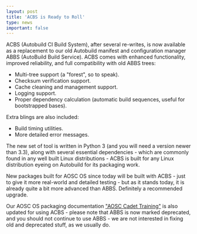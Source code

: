 ```yaml
---
layout: post
title: 'ACBS is Ready to Roll'
type: news
important: false
---
```


ACBS (Autobuild CI Build System), after several re-writes, is now available as a replacement to our old Autobuild manifest and configuration manager ABBS (AutoBuild Build Service). ACBS comes with enhanced functionality, improved reliability, and full compatibility with old ABBS trees:

- Multi-tree support (a "forest", so to speak).
- Checksum verification support.
- Cache cleaning and management support.
- Logging support.
- Proper dependency calculation (automatic build sequences, useful for bootstrapped bases).

Extra blings are also included:

- Build timing utilities.
- More detailed error messages.

The new set of tool is written in Python 3 (and you will need a version newer than 3.3), along with several essential dependencies - which are commonly found in any well built Linux distributions - ACBS is built for any Linux distribution eyeing on Autobuild for its packaging work.

New packages built for AOSC OS since today will be built with ACBS - just to give it more real-world and detailed testing - but as it stands today, it is already quite a bit more advanced than ABBS. Definitely a recommended upgrade.

Our AOSC OS packaging documentation ["AOSC Cadet Training"](https://github.com/AOSC-Dev/aosc-os-abbs/wiki/) is also updated for using ACBS - please note that ABBS is now marked deprecated, and you should not continue to use ABBS - we are not interested in fixing old and deprecated stuff, as we usually do.